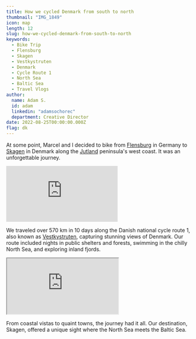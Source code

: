 ```yaml
---
title: How we cycled Denmark from south to north
thumbnail: "IMG_1849"
icon: map
length: 12
slug: how-we-cycled-denmark-from-south-to-north
keywords:
  - Bike Trip
  - Flensburg
  - Skagen
  - Vestkystruten
  - Denmark
  - Cycle Route 1
  - North Sea
  - Baltic Sea
  - Travel Vlogs
author:
  name: Adam S.
  id: adam
  linkedin: "adamsochorec"
  department: Creative Director
date: 2022-08-25T00:00:00.000Z
flag: dk
---
```


At some point, Marcel and I decided to bike from [Flensburg](https://en.wikipedia.org/wiki/Flensburg) in Germany to [Skagen](https://en.wikipedia.org/wiki/Skagen) in Denmark along the [Jutland](https://en.wikipedia.org/wiki/Jutland) peninsula's west coast. It was an unforgettable journey.

<iframe class='reveal' src='https://www.youtube-nocookie.com/embed/3go3v59pfEo?modestbranding=1' frameborder='0' title='YouTube video player' encrypted-media allowfullscreen allow='accelerometer; autoplay; clipboard-write; encrypted-media; gyroscope; picture-in-picture; web-share'></iframe>

We traveled over 570 km in 10 days along the Danish national cycle route 1, also known as [Vestkystruten](https://en.wikipedia.org/wiki/Danish_National_Cycle_Route_1), capturing stunning views of Denmark. Our route included nights in public shelters and forests, swimming in the chilly North Sea, and exploring inland fjords.

<iframe title='Map of Denmark' class='reveal' src='https://www.google.com/maps/embed?pb=!1m18!1m12!1m3!1d2272668.8742977376!2d8.903950990226493!3d56.20199148672109!2m3!1f0!2f0!3f0!3m2!1i1024!2i768!4f13.1!3m3!1m2!1s0x464b27b6ee945ffb%3A0x528743d0c3e092cd!2sDenmark!5e0!3m2!1sen!2scz!4v1730818049913!5m2!1sen!2scz' allowfullscreen='' loading='lazy' referrerpolicy='no-referrer-when-downgrade'></iframe>

From coastal vistas to quaint towns, the journey had it all. Our destination, Skagen, offered a unique sight where the North Sea meets the Baltic Sea.